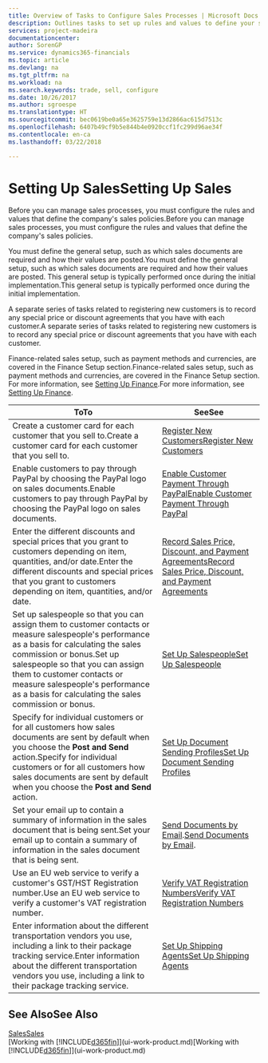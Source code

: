 ```yaml
---
title: Overview of Tasks to Configure Sales Processes | Microsoft Docs
description: Outlines tasks to set up rules and values to define your sales policies and processes.
services: project-madeira
documentationcenter: 
author: SorenGP
ms.service: dynamics365-financials
ms.topic: article
ms.devlang: na
ms.tgt_pltfrm: na
ms.workload: na
ms.search.keywords: trade, sell, configure
ms.date: 10/26/2017
ms.author: sgroespe
ms.translationtype: HT
ms.sourcegitcommit: bec0619be0a65e3625759e13d2866ac615d7513c
ms.openlocfilehash: 6407b49cf9b5e844b4e0920ccf1fc299d96ae34f
ms.contentlocale: en-ca
ms.lasthandoff: 03/22/2018

---
```

# <a name="setting-up-sales"></a><span data-ttu-id="aca69-103">Setting Up Sales</span><span class="sxs-lookup"><span data-stu-id="aca69-103">Setting Up Sales</span></span>
<span data-ttu-id="aca69-104">Before you can manage sales processes, you must configure the rules and values that define the company's sales policies.</span><span class="sxs-lookup"><span data-stu-id="aca69-104">Before you can manage sales processes, you must configure the rules and values that define the company's sales policies.</span></span>

<span data-ttu-id="aca69-105">You must define the general setup, such as which sales documents are required and how their values are posted.</span><span class="sxs-lookup"><span data-stu-id="aca69-105">You must define the general setup, such as which sales documents are required and how their values are posted.</span></span> <span data-ttu-id="aca69-106">This general setup is typically performed once during the initial implementation.</span><span class="sxs-lookup"><span data-stu-id="aca69-106">This general setup is typically performed once during the initial implementation.</span></span>

<span data-ttu-id="aca69-107">A separate series of tasks related to registering new customers is to record any special price or discount agreements that you have with each customer.</span><span class="sxs-lookup"><span data-stu-id="aca69-107">A separate series of tasks related to registering new customers is to record any special price or discount agreements that you have with each customer.</span></span>

<span data-ttu-id="aca69-108">Finance-related sales setup, such as payment methods and currencies, are covered in the Finance Setup section.</span><span class="sxs-lookup"><span data-stu-id="aca69-108">Finance-related sales setup, such as payment methods and currencies, are covered in the Finance Setup section.</span></span> <span data-ttu-id="aca69-109">For more information, see [Setting Up Finance](finance-setup-finance.md).</span><span class="sxs-lookup"><span data-stu-id="aca69-109">For more information, see [Setting Up Finance](finance-setup-finance.md).</span></span>

| <span data-ttu-id="aca69-110">To</span><span class="sxs-lookup"><span data-stu-id="aca69-110">To</span></span> | <span data-ttu-id="aca69-111">See</span><span class="sxs-lookup"><span data-stu-id="aca69-111">See</span></span> |
| --- | --- |
| <span data-ttu-id="aca69-112">Create a customer card for each customer that you sell to.</span><span class="sxs-lookup"><span data-stu-id="aca69-112">Create a customer card for each customer that you sell to.</span></span> |[<span data-ttu-id="aca69-113">Register New Customers</span><span class="sxs-lookup"><span data-stu-id="aca69-113">Register New Customers</span></span>](sales-how-register-new-customers.md) |
| <span data-ttu-id="aca69-114">Enable customers to pay through PayPal by choosing the PayPal logo on sales documents.</span><span class="sxs-lookup"><span data-stu-id="aca69-114">Enable customers to pay through PayPal by choosing the PayPal logo on sales documents.</span></span> |[<span data-ttu-id="aca69-115">Enable Customer Payment Through PayPal</span><span class="sxs-lookup"><span data-stu-id="aca69-115">Enable Customer Payment Through PayPal</span></span>](sales-how-enable-payment-service-extensions.md) |
| <span data-ttu-id="aca69-116">Enter the different discounts and special prices that you grant to customers depending on item, quantities, and/or date.</span><span class="sxs-lookup"><span data-stu-id="aca69-116">Enter the different discounts and special prices that you grant to customers depending on item, quantities, and/or date.</span></span> |[<span data-ttu-id="aca69-117">Record Sales Price, Discount, and Payment Agreements</span><span class="sxs-lookup"><span data-stu-id="aca69-117">Record Sales Price, Discount, and Payment Agreements</span></span>](sales-how-record-sales-price-discount-payment-agreements.md) |
| <span data-ttu-id="aca69-118">Set up salespeople so that you can assign them to customer contacts or measure salespeople's performance as a basis for calculating the sales commission or bonus.</span><span class="sxs-lookup"><span data-stu-id="aca69-118">Set up salespeople so that you can assign them to customer contacts or measure salespeople's performance as a basis for calculating the sales commission or bonus.</span></span> |[<span data-ttu-id="aca69-119">Set Up Salespeople</span><span class="sxs-lookup"><span data-stu-id="aca69-119">Set Up Salespeople</span></span>](sales-how-setup-salespeople.md) |
| <span data-ttu-id="aca69-120">Specify for individual customers or for all customers how sales documents are sent by default when you choose the **Post and Send** action.</span><span class="sxs-lookup"><span data-stu-id="aca69-120">Specify for individual customers or for all customers how sales documents are sent by default when you choose the **Post and Send** action.</span></span> |[<span data-ttu-id="aca69-121">Set Up Document Sending Profiles</span><span class="sxs-lookup"><span data-stu-id="aca69-121">Set Up Document Sending Profiles</span></span>](sales-how-setup-document-send-profiles.md) |
| <span data-ttu-id="aca69-122">Set your email up to contain a summary of information in the sales document that is being sent.</span><span class="sxs-lookup"><span data-stu-id="aca69-122">Set your email up to contain a summary of information in the sales document that is being sent.</span></span> |<span data-ttu-id="aca69-123">[Send Documents by Email](ui-how-send-documents-email.md).</span><span class="sxs-lookup"><span data-stu-id="aca69-123">[Send Documents by Email](ui-how-send-documents-email.md).</span></span> |
|<span data-ttu-id="aca69-124">Use an EU web service to verify a customer's GST/HST Registration number.</span><span class="sxs-lookup"><span data-stu-id="aca69-124">Use an EU web service to verify a customer's VAT registration number.</span></span>|[<span data-ttu-id="aca69-125">Verify VAT Registration Numbers</span><span class="sxs-lookup"><span data-stu-id="aca69-125">Verify VAT Registration Numbers</span></span>](finance-setup-vat.md)|
|<span data-ttu-id="aca69-126">Enter information about the different transportation vendors you use, including a link to their package tracking service.</span><span class="sxs-lookup"><span data-stu-id="aca69-126">Enter information about the different transportation vendors you use, including a link to their package tracking service.</span></span>|[<span data-ttu-id="aca69-127">Set Up Shipping Agents</span><span class="sxs-lookup"><span data-stu-id="aca69-127">Set Up Shipping Agents</span></span>](sales-how-to-set-up-shipping-agents.md)|

## <a name="see-also"></a><span data-ttu-id="aca69-128">See Also</span><span class="sxs-lookup"><span data-stu-id="aca69-128">See Also</span></span>
[<span data-ttu-id="aca69-129">Sales</span><span class="sxs-lookup"><span data-stu-id="aca69-129">Sales</span></span>](sales-manage-sales.md)  
<span data-ttu-id="aca69-130">[Working with [!INCLUDE[d365fin](includes/d365fin_md.md)]](ui-work-product.md)</span><span class="sxs-lookup"><span data-stu-id="aca69-130">[Working with [!INCLUDE[d365fin](includes/d365fin_md.md)]](ui-work-product.md)</span></span>

